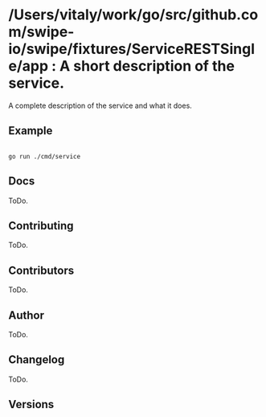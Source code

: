 # /Users/vitaly/work/go/src/github.com/swipe-io/swipe/fixtures/ServiceRESTSingle/app : A short description of the service. <code></code>
A complete description of the service and what it does.

## Example

<code>
go run ./cmd/service
</code>

## Docs

ToDo.

## Contributing

ToDo.

## Contributors

ToDo.

## Author

ToDo.

## Changelog

ToDo.

## Versions

